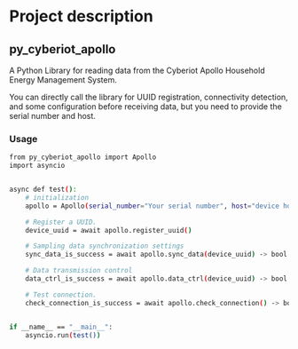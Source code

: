 # Project description
## py_cyberiot_apollo

A Python Library for reading data from the Cyberiot Apollo Household Energy Management System.

You can directly call the library for UUID registration, connectivity detection, and some configuration before receiving data, but you need to provide the serial number and host.


### Usage


```sh
from py_cyberiot_apollo import Apollo
import asyncio


async def test():
	# initialization
	apollo = Apollo(serial_number="Your serial number", host="device host")

	# Register a UUID.
	device_uuid = await apollo.register_uuid()

	# Sampling data synchronization settings
	sync_data_is_success = await apollo.sync_data(device_uuid) -> bool

	# Data transmission control
	data_ctrl_is_success = await apollo.data_ctrl(device_uuid) -> bool

	# Test connection.
	check_connection_is_success = await apollo.check_connection() -> bool


if __name__ == "__main__":
	asyncio.run(test())
```